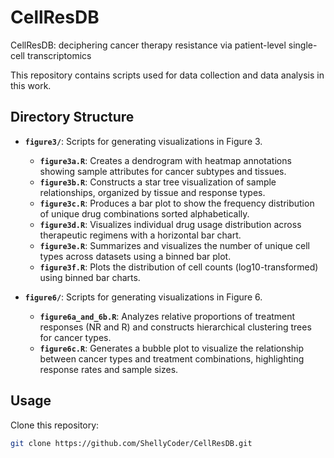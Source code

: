# CellResDB
CellResDB: deciphering cancer therapy resistance via patient-level single-cell transcriptomics

This repository contains scripts used for data collection and data analysis in this work.

## Directory Structure
- **`figure3/`**: Scripts for generating visualizations in Figure 3.
  - **`figure3a.R`**: Creates a dendrogram with heatmap annotations showing sample attributes for cancer subtypes and tissues.
  - **`figure3b.R`**: Constructs a star tree visualization of sample relationships, organized by tissue and response types.
  - **`figure3c.R`**: Produces a bar plot to show the frequency distribution of unique drug combinations sorted alphabetically.
  - **`figure3d.R`**: Visualizes individual drug usage distribution across therapeutic regimens with a horizontal bar chart.
  - **`figure3e.R`**: Summarizes and visualizes the number of unique cell types across datasets using a binned bar plot.
  - **`figure3f.R`**: Plots the distribution of cell counts (log10-transformed) using binned bar charts.

- **`figure6/`**: Scripts for generating visualizations in Figure 6.
  - **`figure6a_and_6b.R`**: Analyzes relative proportions of treatment responses (NR and R) and constructs hierarchical clustering trees for cancer types.
  - **`figure6c.R`**: Generates a bubble plot to visualize the relationship between cancer types and treatment combinations, highlighting response rates and sample sizes.

## Usage
Clone this repository:
   ```bash
   git clone https://github.com/ShellyCoder/CellResDB.git

